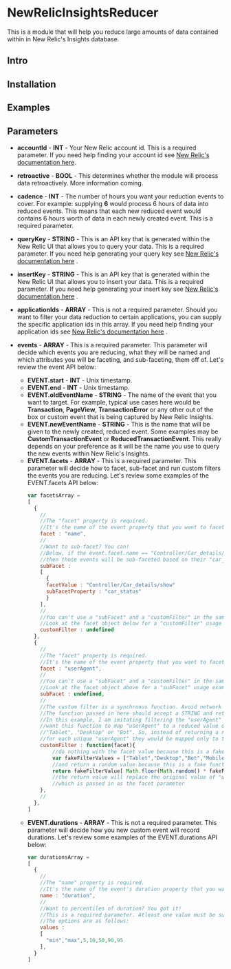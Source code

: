 # NewRelicInsightsReducer
This is a module that will help you reduce large amounts of data contained within in New Relic's Insights database.

## Intro

## Installation

## Examples

## Parameters
* **accountId** - **INT** - Your New Relic account id. This is a required parameter. If you need help finding your account id see [New Relic's documentation here](https://docs.newrelic.com/docs/accounts-partnerships/accounts/account-setup/account-id).  

* **retroactive** - **BOOL** - This determines whether the module will process data retroactively. More information coming.  

* **cadence** - **INT** - The number of hours you want your reduction events to cover. For example: supplying **6** would process 6 hours of data into reduced events. This means that each new reduced event would contains 6 hours worth of data in each newly created event. This is a required parameter.  

* **queryKey** - **STRING** - This is an API key that is generated within the New Relic UI that allows you to query your data. This is a required parameter. If you need help generating your query key see [New Relic's documentation here](https://docs.newrelic.com/docs/insights/insights-api/get-data/query-insights-event-data-api#register) . 

* **insertKey** - **STRING** - This is an API key that is generated within the New Relic UI that allows you to insert your data. This is a required parameter. If you need help generating your insert key see [New Relic's documentation here](https://docs.newrelic.com/docs/insights/insights-api/get-data/query-insights-event-data-api#register) . 

* **applicationIds** - **ARRAY** - This is not a required parameter. Should you want to filter your data reduction to certain applications, you can supply the specific application ids in this array. If you need help finding your application ids see [New Relic's documentation here](https://docs.newrelic.com/docs/apis/rest-api-v2/api-explorer-v2/retrieve-metric-timeslice-data-your-app-explorer#app_id) . 

* **events** - **ARRAY** - This is a required parameter. This parameter will decide which events you are reducing, what they will be named and which attributes you will be faceting, and sub-faceting, them off of. Let's review the event API below:  
    
    * **EVENT.start** - **INT** - Unix timestamp.
    * **EVENT.end** - **INT** - Unix timestamp.
    * **EVENT.oldEventName** - **STRING** - The name of the event that you want to target. For example, typical use cases here would be **Transaction**, **PageView**, **TransactionError** or any other out of the box or custom event that is being captured by New Relic Insights.
    * **EVENT.newEventName** - **STRING** - This is the name that will be given to the newly created, reduced event. Some examples may be **CustomTransactionEvent** or **ReducedTransactionEvent**. This really depends on your preference as it will be the name you use to query the new events within New Relic's Insights.
    * **EVENT.facets** - **ARRAY** - This is a required parameter. This parameter will decide how to facet, sub-facet and run custom filters the events you are reducing. Let's review some examples of the EVENT.facets API below:
        ```javascript
        var facetsArray = 
        [
          {
            //
            //The "facet" property is required. 
            //It's the name of the event property that you want to facet.
            facet : "name",
            //
            //Want to sub-facet? You can! 
            //Below, if the event.facet.name == "Controller/Car_details/show"
            //then those events will be sub-faceted based on their "car_status" property.
            subFacet : 
            [
              {
              facetValue : "Controller/Car_details/show"
              subFacetProperty : "car_status"
              }
            ],
            //
            //You can't use a "subFacet" and a "customFilter" in the same facet object.
            //Look at the facet object below for a "customFilter" usage example.
            customFilter : undefined 
          },
          {
            //
            //The "facet" property is required. 
            //It's the name of the event property that you want to facet.
            facet : "userAgent",
            //
            //You can't use a "subFacet" and a "customFilter" in the same facet object.
            //Look at the facet object above for a "subFacet" usage example.
            subFacet : undefined,
            //
            //The custom filter is a synchronus function. Avoid network calls here.
            //The function passed in here should accept a STRING and return a STRING.
            //In this example, I am imitating filtering the "userAgent" and I would
            //want this function to map "userAgent" to a reduced value of "Mobile",
            //"Tablet", "Desktop" or "Bot". So, instead of returning a reduced event
            //for each unique "userAgent" they would be mapped only to these 4 values.
            customFilter : function(facet){
                //do nothing with the facet value because this is a fake function
                var fakeFilterValues = ["Tablet","Desktop","Bot","Mobile"];
                //and return a random value because this is a fake function
                return fakeFilterValue[ Math.floor(Math.random() * fakeFilterValues.length) ];
                //the return value will replace the original value of "userAgent"
                //which is passed in as the facet parameter
            },
            //
          },
        ]
        ```
    * **EVENT.durations** - **ARRAY** - This is not a required parameter. This parameter will decide how you new custom event will record durations. Let's review some examples of the EVENT.durations API below:
        ```javascript
        var durationsArray = 
        [
          {
            //
            //The "name" property is required. 
            //It's the name of the event's duration property that you want to retrieve.
            name : "duration",
            //
            //Want to percentiles of duration? You got it! 
            //This is a required parameter. Atleast one value must be supplied.
            //The options are as follows:
            values : 
            [
              "min","max",5,10,50,90,95
            ],
          }
        ]
        ```
  


